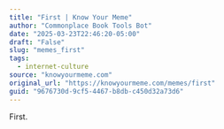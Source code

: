 ```yaml
---
title: "First | Know Your Meme"
author: "Commonplace Book Tools Bot"
date: "2025-03-23T22:46:20-05:00"
draft: "False"
slug: "memes_first"
tags:
  - internet-culture
source: "knowyourmeme.com"
original_url: "https://knowyourmeme.com/memes/first"
guid: "9676730d-9cf5-4467-b8db-c450d32a73d6"
---
```


First.